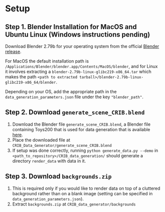 # Setup

## Step 1. Blender Installation for MacOS and Ubuntu Linux (Windows instructions pending)
Download Blender 2.79b for your operating system from the official [Blender release](https://download.blender.org/release/Blender2.79/).

For MacOS the default installation path is
 `/Applications/Blender/blender.app/Contents/MacOS/blender`,
 and for Linux it involves extracting a `blender-2.79b-linux-glibc219-x86_64.tar`  which makes the path
 `<path to extracted tarball>/blender-2.79b-linux-glibc219-x86_64/blender`.

Depending on your OS, add the appropriate path in the `data_generation_parameters.json` file under the key `"blender_path"`.

## Step 2. Download `generate_scene_CRIB.blend`
1.  Download the Blender file `generate_scene_CRIB.blend`, a Blender file containing Toys200 that is used for data generation that is available [here](https://iolfcv.github.io/downloads/index.html).
2. Place the downloaded file at `CRIB_Data_Generator/generate_scene_CRIB.blend`
3. If setup was done correctly, running `python generate_data.py --demo` in `<path_to_repository>/CRIB_data_generation/` should generate a directory `render_data` with data in it.

## Step 3. Download `backgrounds.zip`
1. This is required only if you would like to render data on top of a cluttered background rather than on a blank image (setting can be specified in `data_generation_parameters.json`).
2. Extract `backgrounds.zip` at `CRIB_data_generator/backgrounds`

